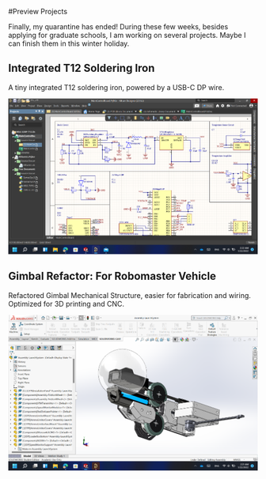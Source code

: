 #Preview Projects

Finally, my quarantine has ended! During these few weeks, besides applying for graduate schools, I am working on several projects. Maybe I can finish them in this winter holiday.

## Integrated T12 Soldering Iron

A tiny integrated T12 soldering iron, powered by a USB-C DP wire. 

![T12 Schematic](/resources/markdowns/Article7/4E3963D06AEA4576B97DF260454C2327.png)

## Gimbal Refactor: For Robomaster Vehicle

Refactored Gimbal Mechanical Structure, easier for fabrication and wiring. Optimized for 3D printing and CNC.

![Gimbal Refactor](/resources/markdowns/Article7/263592D56E7C40A0956A58EA78ED92A0.png)